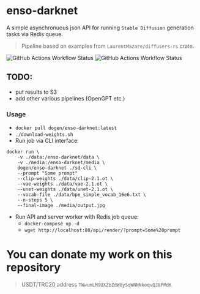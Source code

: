 # enso-darknet

A simple asynchronuous json API for running `Stable Diffusion` generation tasks via Redis queue.

> Pipeline based on examples from `LaurentMazare/diffusers-rs` crate.

![GitHub Actions Workflow Status](https://img.shields.io/github/actions/workflow/status/siddthartha/enso-darknet/rust.yml?logo=rust&label=rust)
![GitHub Actions Workflow Status](https://img.shields.io/github/actions/workflow/status/siddthartha/enso-darknet/docker-image.yml)

## TODO:

* put results to S3
* add other various pipelines (OpenGPT etc.)


### Usage

* `docker pull dogen/enso-darknet:latest`
* `./download-weights.sh`
* Run job via CLI interface:
```
docker run \
    -v ./data:/enso-darknet/data \
    -v ./media:/enso-darknet/media \
    dogen/enso-darknet ./sd-cli \
    --prompt "Some prompt"
    --clip-weights ./data/clip-2.1.ot \
    --vae-weights ./data/vae-2.1.ot \
    --unet-weights ./data/unet-2.1.ot \
    --vocab-file ./data/bpe_simple_vocab_16e6.txt \
    --n-steps 5 \
    --final-image ./media/output.jpg
```
* Run API and server worker with Redis job queue:
  * `docker-compose up -d`
  * `wget http://localhost:80/api/render/?prompt=Some%20prompt`


# You can donate my work on this repository

> USDT/TRC20 address `TWwumLM9UXZbZdW8ySqWNNNkoqvQJ8PMdK`
